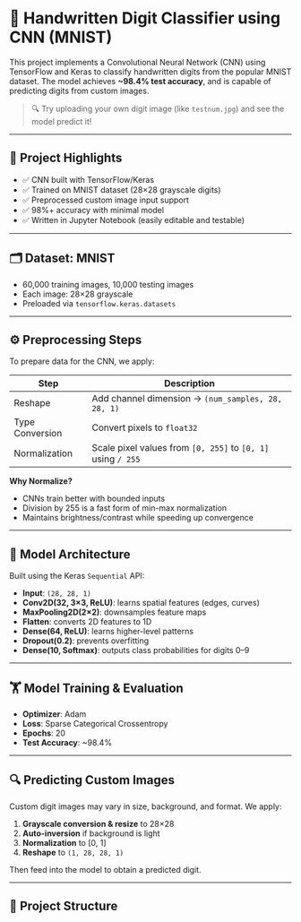 # 🧠 Handwritten Digit Classifier using CNN (MNIST)

This project implements a Convolutional Neural Network (CNN) using TensorFlow and Keras to classify handwritten digits from the popular MNIST dataset. The model achieves **~98.4% test accuracy**, and is capable of predicting digits from custom images.

> 🔍 Try uploading your own digit image (like `testnum.jpg`) and see the model predict it!

---

## 📌 Project Highlights

- ✅ CNN built with TensorFlow/Keras  
- ✅ Trained on MNIST dataset (28×28 grayscale digits)  
- ✅ Preprocessed custom image input support  
- ✅ 98%+ accuracy with minimal model  
- ✅ Written in Jupyter Notebook (easily editable and testable)  

---

## 🗂️ Dataset: MNIST

- 60,000 training images, 10,000 testing images  
- Each image: 28×28 grayscale  
- Preloaded via `tensorflow.keras.datasets`

---

## ⚙️ Preprocessing Steps

To prepare data for the CNN, we apply:

| Step             | Description                                                |
|------------------|------------------------------------------------------------|
| Reshape          | Add channel dimension → `(num_samples, 28, 28, 1)`         |
| Type Conversion  | Convert pixels to `float32`                                |
| Normalization    | Scale pixel values from `[0, 255]` to `[0, 1]` using `/ 255` |

**Why Normalize?**  
- CNNs train better with bounded inputs  
- Division by 255 is a fast form of min-max normalization  
- Maintains brightness/contrast while speeding up convergence  

---

## 🧠 Model Architecture

Built using the Keras `Sequential` API:

- **Input**: `(28, 28, 1)`  
- **Conv2D(32, 3×3, ReLU)**: learns spatial features (edges, curves)  
- **MaxPooling2D(2×2)**: downsamples feature maps  
- **Flatten**: converts 2D features to 1D  
- **Dense(64, ReLU)**: learns higher-level patterns  
- **Dropout(0.2)**: prevents overfitting  
- **Dense(10, Softmax)**: outputs class probabilities for digits 0–9  

---

## 🏋️ Model Training & Evaluation

- **Optimizer**: Adam  
- **Loss**: Sparse Categorical Crossentropy  
- **Epochs**: 20  
- **Test Accuracy**: ~98.4%

---

## 🔍 Predicting Custom Images

Custom digit images may vary in size, background, and format. We apply:

1. **Grayscale conversion & resize** to 28×28  
2. **Auto-inversion** if background is light  
3. **Normalization** to [0, 1]  
4. **Reshape** to `(1, 28, 28, 1)`

Then feed into the model to obtain a predicted digit.

---

## 📁 Project Structure

